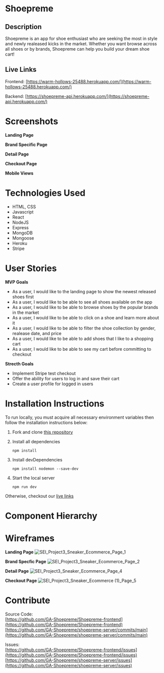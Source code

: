# Shoepreme

## Description

Shoepreme is an app for shoe enthusiast who are seeking the most in style and newly realeased kicks in the market. Whether you want browse across all shoes or by brands, Shoepreme can help you build your dream shoe cart!

## Live Links

Frontend: [https://warm-hollows-25488.herokuapp.com/](https://warm-hollows-25488.herokuapp.com/)

Backend: [https://shoepreme-api.herokuapp.com/](https://shoepreme-api.herokuapp.com/)

# Screenshots

**Landing Page**

**Brand Specific Page**

**Detail Page**

**Checkout Page**

**Mobile Views**

# Technologies Used

- HTML, CSS
- Javascript
- React
- NodeJS
- Express
- MongoDB
- Mongoose
- Heroku
- Stripe

# User Stories

**MVP Goals**

- As a user, I would like to the landing page to show the newest released shoes first
- As a user, I would like to be able to see all shoes available on the app
- As a user, I would like to be able to browse shoes by the popular brands in the market
- As a user, I would like to be able to click on a shoe and learn more about it
- As a user, I would like to be able to filter the shoe collection by gender, realease date, and price
- As a user, I would like to be able to add shoes that I like to a shopping cart
- As a user, I would like to be able to see my cart before committing to checkout

**Strecth Goals**

- Implement Stripe test checkout
- Offer the ability for users to log in and save their cart
- Create a user profile for logged in users

# Installation Instructions

To run locally, you must acquire all necessary environment variables then follow the installation instructions below:

1. Fork and clone [this repository](https://github.com/GA-Shoepreme/Shoepreme-frontend)
2. Install all dependencies

   ```
   npm install
   ```

3. Install devDependencies

   ```
   npm install nodemon --save-dev
   ```

4. Start the local server

   ```
   npm run dev
   ```

Otherwise, checkout our [live links](#live-links)

# Component Hierarchy

# Wireframes

**Landing Page**
![SEI_Project3_Sneaker_Ecommerce_Page_1](https://media.git.generalassemb.ly/user/34490/files/29c8af80-b347-11eb-8f0c-c67fecde3c3f)

**Brand Specfic Page**
![SEI_Project3_Sneaker_Ecommerce_Page_2](https://media.git.generalassemb.ly/user/34490/files/45cc5100-b347-11eb-8676-0a64469bf644)

**Detail Page**
![SEI_Project3_Sneaker_Ecommerce_Page_4](https://media.git.generalassemb.ly/user/34490/files/80ce8480-b347-11eb-9866-73f812ba63fc)

**Checkout Page**
![SEI_Project3_Sneaker_Ecommerce (1)_Page_5](https://media.git.generalassemb.ly/user/34490/files/7318ff00-b347-11eb-897c-babce8ab68f6)

# Contribute

Source Code:  
[https://github.com/GA-Shoepreme/Shoepreme-frontend](https://github.com/GA-Shoepreme/Shoepreme-frontend)  
[https://github.com/GA-Shoepreme/shoepreme-server/commits/main](https://github.com/GA-Shoepreme/shoepreme-server/commits/main)

Issues:  
[https://github.com/GA-Shoepreme/Shoepreme-frontend/issues](https://github.com/GA-Shoepreme/Shoepreme-frontend/issues)  
[https://github.com/GA-Shoepreme/shoepreme-server/issues](https://github.com/GA-Shoepreme/shoepreme-server/issues)
